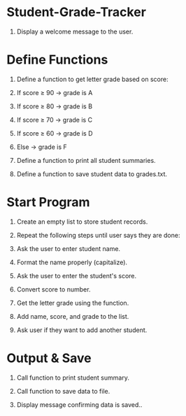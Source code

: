 # Student-Grade-Tracker

1. Display a welcome message to the user.

# Define Functions
1. Define a function to get letter grade based on score:

1. If score ≥ 90 → grade is A

1. If score ≥ 80 → grade is B

1. If score ≥ 70 → grade is C

1. If score ≥ 60 → grade is D

1. Else → grade is F

1. Define a function to print all student summaries.

1. Define a function to save student data to grades.txt.

# Start Program
1. Create an empty list to store student records.

1. Repeat the following steps until user says they are done:

1. Ask the user to enter student name.

1. Format the name properly (capitalize).

1. Ask the user to enter the student's score.

1. Convert score to number.

1. Get the letter grade using the function.

1. Add name, score, and grade to the list.

1. Ask user if they want to add another student.

# Output & Save
1. Call function to print student summary.

1. Call function to save data to file.

1. Display message confirming data is saved..